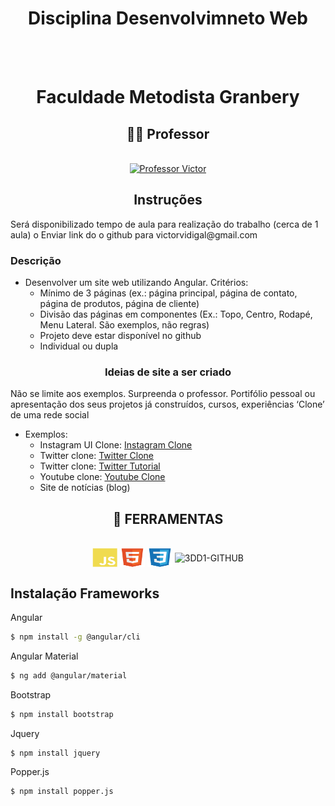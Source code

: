 <h1 align="center">Disciplina Desenvolvimneto Web</h1>

<div align="center" style="display: inline_block"><br>
    <img alt="" src="https://img.shields.io/github/downloads/3DD1/desv-apli-web-primeiro-trabalho/total" >
    <img alt="" src="https://img.shields.io/github/stars/3dd1/https://img.shields.io/github/downloads/3DD1/desv-apli-web-primeiro-trabalho/total" >
   <h1 align="center">Faculdade Metodista Granbery</h1>    
    </div>


<h2 align="center">👨‍🏫 Professor</h2>
<div align="center" style="display: inline_block"><br>
    <a href="https://www.linkedin.com/in/victor-vidigal-ribeiro/"><img alt="Professor Victor" src="https://media-exp1.licdn.com/dms/image/C5603AQHtkQ9HtfBGTQ/profile-displayphoto-shrink_200_200/0/1516439161348?e=1634774400&v=beta&t=527eM7Wr0wBesGQFawDbI2IQnNbfVdLU9hbRH_kFLVY" width="115"></a>
    </div>

<h2 align="center">Instruções</h2>

<p>Será disponibilizado tempo de aula para realização do trabalho (cerca de 1 aula)
o Enviar link do o github para victorvidigal@gmail.com </p>
<h3>Descrição</h3>
<!--ts-->
 
   * Desenvolver um site web utilizando Angular. Critérios:
      * Mínimo de 3 páginas (ex.: página principal, página de contato, página de produtos, página
de cliente)
      * Divisão das páginas em componentes (Ex.: Topo, Centro, Rodapé, Menu Lateral. São
exemplos, não regras)
      * Projeto deve estar disponível no github
      * Individual ou dupla
<!--te-->

<h3 align="center">Ideias de site a ser criado</h3>
<p>Não se limite aos exemplos. Surpreenda o professor. Portifólio pessoal ou apresentação dos seus projetos já construídos, cursos, experiências ‘Clone’ de uma rede social</p>
<!--ts-->
 
   * Exemplos:
      *  Instagram UI Clone: <a href="https://dev.to/kunaal438/how-to-make-instagram-cloneusing-
html-css-fully-responsive-49co">Instagram Clone</a>
      * Twitter clone: <a href="https://jvadillo.github.io/twitter-bootstrap/">Twitter Clone</a>
      * Twitter clone: <a href="https://dev.to/somanathgoudar/build-twitter-clone-using-htmland-
css-tutorial-aop">Twitter Tutorial</a>
      * Youtube clone: <a href="https://dev.to/somanathgoudar/build-a-youtube-clone-with-justhtml-
css-for-complete-beginners-4fk1">Youtube Clone</a>
      * Site de notícias (blog)
<!--te-->   
   

<h2 align="center">🧪 FERRAMENTAS</h2>


<div align="center" style="display: inline_block"><br>
  
  <img align="center" alt="3DD1-Js" height="30" width="40" src="https://raw.githubusercontent.com/devicons/devicon/master/icons/javascript/javascript-plain.svg">  
  <img align="center" alt="3DD1-HTML" height="30" width="40" src="https://raw.githubusercontent.com/devicons/devicon/master/icons/html5/html5-original.svg">
  <img align="center" alt="3DD1-CSS" height="30" width="40" src="https://raw.githubusercontent.com/devicons/devicon/master/icons/css3/css3-original.svg">
  <img align="center" alt="3DD1-GITHUB" height="50" width="40" src="https://cdn.jsdelivr.net/gh/devicons/devicon/icons/github/github-original.svg">  
</div>
<h2> Instalação Frameworks</h2>

Angular
```bash
$ npm install -g @angular/cli
```

Angular Material
```bash
$ ng add @angular/material
```

Bootstrap
```bash
$ npm install bootstrap
```

Jquery
```bash
$ npm install jquery
```

Popper.js
```bash
$ npm install popper.js
```
